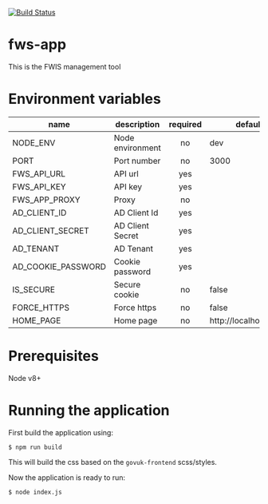 [![Build Status](https://www.travis-ci.com/DEFRA/fws-app.svg?token=gaJqX8fxhoSAADGJKMvM&branch=master)](https://www.travis-ci.com/DEFRA/fws-app)

# fws-app
This is the FWIS management tool

# Environment variables

| name               | description      | required |        default        |       valid        | notes |
|--------------------|------------------|:--------:|-----------------------|:------------------:|-------|
| NODE_ENV           | Node environment |    no    | dev                   | dev,tst,prd        |       |
| PORT               | Port number      |    no    | 3000                  |                    |       |
| FWS_API_URL        | API url          |    yes   |                       |                    |       |
| FWS_API_KEY        | API key          |    yes   |                       |                    |       |
| FWS_APP_PROXY      | Proxy            |    no    |                       |                    |       |
| AD_CLIENT_ID       | AD Client Id     |    yes   |                       |                    |       |
| AD_CLIENT_SECRET   | AD Client Secret |    yes   |                       |                    |       |
| AD_TENANT          | AD Tenant        |    yes   |                       |                    |       |
| AD_COOKIE_PASSWORD | Cookie password  |    yes   |                       |                    |       |
| IS_SECURE          | Secure cookie    |    no    | false                 |                    |       |
| FORCE_HTTPS        | Force https      |    no    | false                 |                    |       |
| HOME_PAGE          | Home page        |    no    | http://localhost:3000 |                    |       |

# Prerequisites

Node v8+

# Running the application

First build the application using:

`$ npm run build`

This will build the css based on the `govuk-frontend` scss/styles.

Now the application is ready to run:

`$ node index.js`
